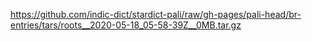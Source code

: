 https://github.com/indic-dict/stardict-pali/raw/gh-pages/pali-head/br-entries/tars/roots__2020-05-18_05-58-39Z__0MB.tar.gz  
